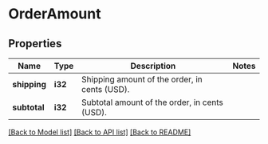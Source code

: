 # OrderAmount

## Properties

Name | Type | Description | Notes
------------ | ------------- | ------------- | -------------
**shipping** | **i32** | Shipping amount of the order, in cents (USD). | 
**subtotal** | **i32** | Subtotal amount of the order, in cents (USD). | 

[[Back to Model list]](../README.md#documentation-for-models) [[Back to API list]](../README.md#documentation-for-api-endpoints) [[Back to README]](../README.md)


